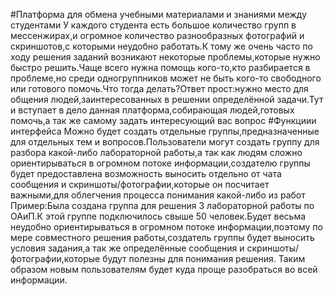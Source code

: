 #Платформа для обмена учебными материалами и знаниями между студентами
У каждого студента есть большое количество групп в мессенжирах,и огромное количество разнообразных фотографий и скриншотов,с которыми неудобно работать.К тому же очень часто по ходу решения заданий возникают некоторые проблемы,которые нужно быстро решить.Чаще всего нужна помощь кого-то,кто разбирается в проблеме,но среди одногруппников может не быть кого-то свободного или готового помочь.Что тогда делать?Ответ прост:нужно место для общения людей,заинтересованных в решении определённой задачи.Тут и вступает в дело данная платформа,собирающая людей,готовых помочь,а так же самому задать интересующий вас вопрос
#Функциии интерфейса
Можно будет создать отдельные группы,предназначенные для отдельных тем и вопросов.Пользователи могут создать группу для разбора какой-либо лабораторной работы,а так как людям сложно ориентирываться в огромном потоке информации,создателю группы будет предоставлена возможность выносить отдельно от чата сообщения и скриншоты/фотографии,которые он посчитает важными,для облегчения процесса понимания какой-либо из работ
Пример:Была создана группа для решения 3 лабораторной работы по ОАиП.К этой группе подключилось свыше 50 человек.Будет весьма неудобно ориентирываться в огромном потоке информации,поэтому по мере совместного решения работы,создатель группы будет выносить условия задания,а так же определённые сообщения и скриншоты/фотографии,которые будут полезны для понимания решения.
Таким образом новым пользователям будет куда проще разобраться во всей информации.
